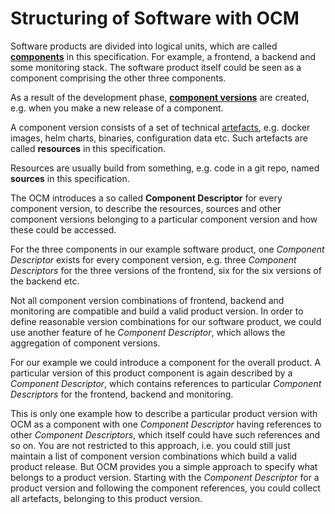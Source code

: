 # Structuring of Software with OCM

Software products are divided into logical units, which are called
[**components**](../../specification/elements/README.md#components) in this
specification. For example, a frontend, a backend and some
monitoring stack. The software product itself could be seen as a
component comprising the other three components.

As a result of the development phase, [**component versions**](../../specification/elements/README.md#component-versions)
are created, e.g. when you make a new release of a component.

A component version consists of a set of technical [artefacts](../../specification/elements/README.md#artefacts),
e.g. docker images, helm charts, binaries, configuration data etc.
Such artefacts are called **resources** in this specification.

Resources are usually build from something, e.g. code in a git repo,
named **sources** in this specification.

The OCM introduces a so called **Component Descriptor** for every
component version, to describe the resources, sources and other
component versions belonging to a particular component version and
how these could be accessed.

For the three components in our example software product,
one *Component Descriptor* exists for every component version,
e.g. three *Component Descriptors* for the three versions of the frontend,
six for the six versions of the backend etc.

Not all component version combinations of frontend, backend and monitoring are
compatible and build a valid product version. In order to define reasonable
version combinations for our software product, we could use another feature of
he *Component Descriptor*, which allows the aggregation of component versions.

For our example we could introduce a component for the overall product.
A particular version of this product component is again described by a
*Component Descriptor*, which contains references to particular
*Component Descriptors* for the frontend, backend and monitoring.

This is only one example how to describe a particular product version with OCM as a component with one *Component Descriptor* having references to other *Component Descriptors*, which itself could have such references and so on. You are not restricted to this approach, i.e. you could still just maintain a list of component version combinations which build a valid product release. But OCM provides you a simple approach to specify what belongs to a product version. Starting with the *Component Descriptor* for a product version and following the component references, you could collect all artefacts, belonging to this product version.
